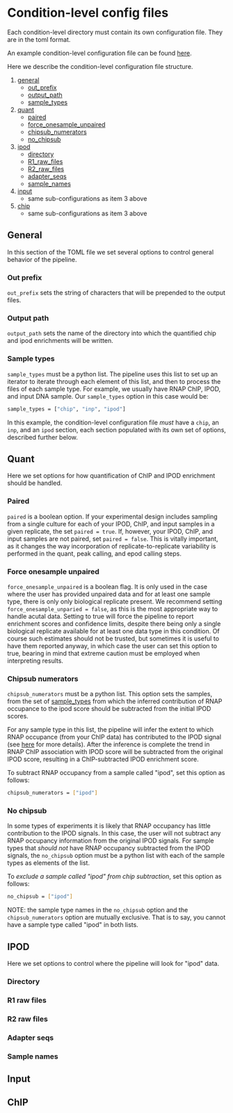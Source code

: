 # Condition-level config files

Each condition-level directory must contain its own configuration file. They
are in the toml format.

An example condition-level configuration file can be found
[here](example_condition_config_file.conf).

Here we describe the condition-level configuration file structure.

1. [general](#general)
    + [out_prefix](#out-prefix)
    + [output_path](#output-path)
    + [sample_types](#sample-types)
2. [quant](#quant)
    + [paired](#paired)
    + [force_onesample_unpaired](#force-ounesample-unpaired)
    + [chipsub_numerators](#chipsub-numerators)
    + [no_chipsub](#no-chipsup)
3. [ipod](#ipod)
    + [directory](#directory)
    + [R1_raw_files](#R1-raw-files)
    + [R2_raw_files](#R2-raw-files)
    + [adapter_seqs](#adapter-seqs)
    + [sample_names](#sample-names)
4. [input](#input)
    + same sub-configurations as item 3 above
5. [chip](#chip)
    + same sub-configurations as item 3 above

## General

In this section of the TOML file we set several options to control
general behavior of the pipeline.

### Out prefix

`out_prefix` sets the string of characters that will be prepended
to the output files.

### Output path

`output_path` sets the name of the directory into which the quantified
chip and ipod enrichments will be written.

### Sample types

`sample_types` must be a python list. The pipeline uses this list
to set up an iterator to iterate through each element of this list, and
then to process the files of each sample type. For example, we usually have
RNAP ChIP, IPOD, and input DNA sample. Our `sample_types` option in this case
would be:

```bash
sample_types = ["chip", "inp", "ipod"]
```

In this example, the condition-level configuration file *must* have a `chip`,
an `inp`, and an `ipod` section, each section populated with its own set
of options, described further below.

## Quant

Here we set options for how quantification of ChIP and IPOD enrichment
should be handled.

### Paired

`paired` is a boolean option. If your experimental design includes sampling
from a single culture for each of your IPOD, ChIP, and input samples in a
given replicate, the set `paired = true`. If, however, your IPOD, ChIP, and
input samples are not paired, set `paired = false`. This is vitally important,
as it changes the way incorporation
of replicate-to-replicate variability is performed in the
quant, peak calling, and epod calling steps.

### Force onesample unpaired

`force_onesample_unpaired` is a boolean flag. It is only used in the case where
the user has provided unpaired data and for at least one sample type, there is only
only biological replicate present. We recommend setting
`force_onesample_unparied = false`, as this is the most appropriate way to
handle acutal data. Setting to true will force the pipeline to report enrichment
scores and confidence limits, despite there being only a single biological
replicate available for at least one data type in this condition. Of course
such estimates should not be trusted, but sometimes it is useful to have them
reported anyway, in which case the user can set this option to true, bearing
in mind that extreme caution must be employed when interpreting results.

### Chipsub numerators

`chipsub_numerators` must be a python list. This option sets the samples,
from the set of [sample_types](#sample-types)
from which the inferred contribution of RNAP occupance to the ipod score should
be subtracted from the initial IPOD scores.

For any sample type in this list, the pipeline will infer the extent to which
RNAP occupance (from your ChIP data) has contributed to the IPOD signal
(see [here][chipsub-main-doc] for more details). After the inference is complete
the trend in RNAP ChIP association with IPOD score will be subtracted from the
original IPOD score, resulting in a ChIP-subtracted IPOD enrichment score.

To subtract RNAP occupancy from a sample called "ipod", set this option as follows:

```bash
chipsub_numerators = ["ipod"]
```

### No chipsub

In some types of experiments it is likely that RNAP occupancy has little
contribution to the IPOD signals. In this case, the user will not subtract
any RNAP occupancy information from the original IPOD signals. For sample
types that *should not* have RNAP occupancy subtracted from the IPOD signals,
the `no_chipsub` option must be a python list with each of the sample types
as elements of the list. 

To *exclude a sample called "ipod" from chip subtraction*,
set this option as follows:

```bash
no_chipsub = ["ipod"]
```

NOTE: the sample type names in the `no_chipsub` option and the `chipsub_numerators`
option are mutually exclusive. That is to say, you cannot have a sample type called
"ipod" in both lists.

## IPOD

Here we set options to control where the pipeline will look for "ipod" data.

### Directory

### R1 raw files

### R2 raw files

### Adapter seqs

### Sample names

## Input

## ChIP

[chipsub-main-doc]: main_config.md#min-percentile-chipsub-fit
